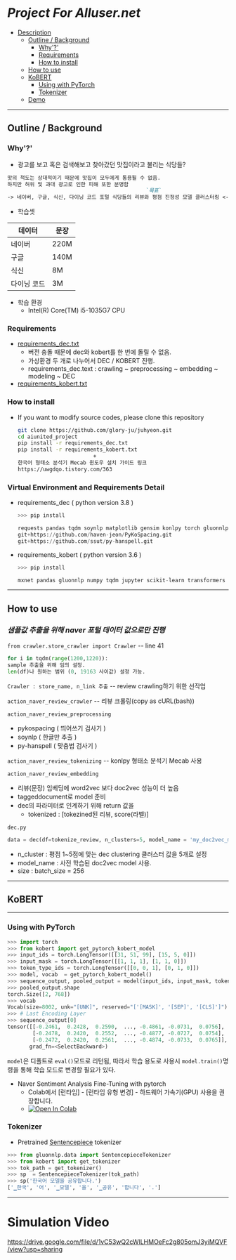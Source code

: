 # _Project For Alluser.net_

* [Description](#for-allusernets-project)
  * [Outline / Background](#outline--background)
    * [Why'?'](#why)
    * [Requirements](#requirements)
    * [How to install](#how-to-install)
  * [How to use](#how-to-use)
  * [KoBERT](#kobert)
    * [Using with PyTorch](#using-with-pytorch)
    * [Tokenizer](#tokenizer)
  * [Demo](#simulation-video)

---

## Outline / Background

### Why'?'

* 광고를 보고 혹은 검색해보고 찾아갔던 맛집이라고 불리는 식당들?
```markdown
맛의 척도는 상대적이기 때문에 맛집이 모두에게 통용될 수 없음. 
하지만 허위 및 과대 광고로 인한 피해 또한 분명함
                                            `목표`
-> 네이버, 구글, 식신, 다이닝 코드 포털 식당들의 리뷰와 평점 진정성 모델 클러스터링 <-
```

* 학습셋

| 데이터    | 문장   |
|--------|------|
| 네이버    | 220M |
| 구글     | 140M |
| 식신     | 8M   |
| 다이닝 코드 | 3M   |


* 학습 환경
  * Intel(R) Core(TM) i5-1035G7 CPU

### Requirements

* [requirements_dec.txt](https://github.com/glory-ju/juhyeon/blob/main/aiunited_project/requirements_dec.txt)
  * 버전 충돌 때문에 dec와 kobert를 한 번에 돌릴 수 없음.
  * 가상환경 두 개로 나누어서 DEC / KOBERT 진행.
  * requirements_dec.text : crawling ~ preprocessing ~ embedding ~ modeling ~ DEC
* [requirements_kobert.txt](https://github.com/glory-ju/juhyeon/blob/main/aiunited_project/requirements_kobert.txt)

### How to install

* If you want to modify source codes, please clone this repository

  ```sh
  git clone https://github.com/glory-ju/juhyeon.git
  cd aiunited_project
  pip install -r requirements_dec.txt
  pip install -r requirements_kobert.txt
                          +
  한국어 형태소 분석기 Mecab 윈도우 설치 가이드 링크
  https://uwgdqo.tistory.com/363
  ```

### Virtual Environment and Requirements Detail
* requirements_dec ( python version 3.8 )
  ```python
  >>> pip install 
  
  requests pandas tqdm soynlp matplotlib gensim konlpy torch gluonnlp
  git+https://github.com/haven-jeon/PyKoSpacing.git
  git+https://github.com/ssut/py-hanspell.git
  
  ```
  
* requirements_kobert ( python version 3.6 )
  ```python
  >>> pip install 
  
  mxnet pandas gluonnlp numpy tqdm jupyter scikit-learn transformers boto3 torch sentencepiece
  ```
---

## How to use

### _샘플값 추출을 위해 naver 포털 데이터 값으로만 진행_

`from crawler.store_crawler import Crawler` -- line 41
```python
for i in tqdm(range(1200,1220)):
sample 추출을 위해 임의 설정.
len(df)나 원하는 범위 (0, 19163 사이값) 설정 가능.
```
`Crawler : store_name, n_link 추출` -- review crawling하기 위한 선작업

`action_naver_review_crawler` -- 리뷰 크롤링(copy as cURL(bash))

`action_naver_review_preprocessing` 
* pykospacing ( 띄어쓰기 검사기 )
* soynlp ( 한글만 추출 )
* py-hanspell ( 맞춤법 검사기 )

`action_naver_review_tokenizing` -- konlpy 형태소 분석기 Mecab 사용

`action_naver_review_embedding` 
* 리뷰(문장) 임베딩에 word2vec 보다 doc2vec 성능이 더 높음
* taggeddocument로 model 준비
* dec의 파라미터로 인계하기 위해 return 값을 
  * tokenized : [tokezined된 리뷰, score(라벨)]

`dec.py`
```python
data = dec(df=tokenize_review, n_clusters=5, model_name = 'my_doc2vec_model', size=256)
```
* n_cluster : 평점 1~5점에 맞는 dec clustering 클러스터 값을 5개로 설정
* model_name : 사전 학습된 doc2vec model 사용.
* size : batch_size = 256

---

## KoBERT

---
### Using with PyTorch

```python
>>> import torch
>>> from kobert import get_pytorch_kobert_model
>>> input_ids = torch.LongTensor([[31, 51, 99], [15, 5, 0]])
>>> input_mask = torch.LongTensor([[1, 1, 1], [1, 1, 0]])
>>> token_type_ids = torch.LongTensor([[0, 0, 1], [0, 1, 0]])
>>> model, vocab  = get_pytorch_kobert_model()
>>> sequence_output, pooled_output = model(input_ids, input_mask, token_type_ids)
>>> pooled_output.shape
torch.Size([2, 768])
>>> vocab
Vocab(size=8002, unk="[UNK]", reserved="['[MASK]', '[SEP]', '[CLS]']")
>>> # Last Encoding Layer
>>> sequence_output[0]
tensor([[-0.2461,  0.2428,  0.2590,  ..., -0.4861, -0.0731,  0.0756],
        [-0.2478,  0.2420,  0.2552,  ..., -0.4877, -0.0727,  0.0754],
        [-0.2472,  0.2420,  0.2561,  ..., -0.4874, -0.0733,  0.0765]],
       grad_fn=<SelectBackward>)
```

`model`은 디폴트로 `eval()`모드로 리턴됨, 따라서 학습 용도로 사용시 `model.train()`명령을 통해 학습 모드로 변경할 필요가 있다.

* Naver Sentiment Analysis Fine-Tuning with pytorch
  * Colab에서 [런타임] - [런타임 유형 변경] - 하드웨어 가속기(GPU) 사용을 권장합니다.
  * [![Open In Colab](https://colab.research.google.com/assets/colab-badge.svg)](https://colab.research.google.com/github/SKTBrain/KoBERT/blob/master/scripts/NSMC/naver_review_classifications_pytorch_kobert.ipynb)

### Tokenizer

* Pretrained [Sentencepiece](https://github.com/google/sentencepiece) tokenizer

```python
>>> from gluonnlp.data import SentencepieceTokenizer
>>> from kobert import get_tokenizer
>>> tok_path = get_tokenizer()
>>> sp  = SentencepieceTokenizer(tok_path)
>>> sp('한국어 모델을 공유합니다.')
['▁한국', '어', '▁모델', '을', '▁공유', '합니다', '.']
```

---

# Simulation Video

https://drive.google.com/file/d/1vC53wQ2cWlLHMOeFc2g805omJ3yiMQVF/view?usp=sharing